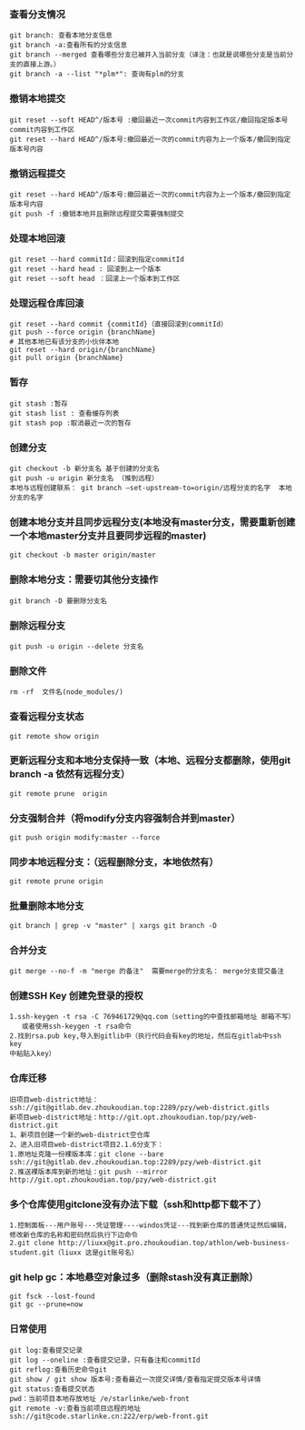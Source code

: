 ### 查看分支情况
```
git branch: 查看本地分支信息
git branch -a:查看所有的分支信息
git branch --merged 查看哪些分支已被并入当前分支（译注：也就是说哪些分支是当前分支的直接上游。）
git branch -a --list "*plm*": 查询有plm的分支
```
### 撤销本地提交
```
git reset --soft HEAD^/版本号 :撤回最近一次commit内容到工作区/撤回指定版本号commit内容到工作区
git reset --hard HEAD^/版本号:撤回最近一次的commit内容为上一个版本/撤回到指定版本号内容
```
### 撤销远程提交
```
git reset --hard HEAD^/版本号:撤回最近一次的commit内容为上一个版本/撤回到指定版本号内容
git push -f :撤销本地并且删除远程提交需要强制提交
```
### 处理本地回滚
```
git reset --hard commitId：回滚到指定commitId
git reset --hard head : 回滚到上一个版本
git reset --soft head ：回滚上一个版本到工作区
```
### 处理远程仓库回滚
```
git reset --hard commit {commitId}（直接回滚到commitId）
git push --force origin {branchName}
# 其他本地已有该分支的小伙伴本地
git reset --hard origin/{branchName}
git pull origin {branchName}
```
### 暂存
```
git stash :暂存
git stash list : 查看缓存列表
git stash pop :取消最近一次的暂存
```
### 创建分支
```
git checkout -b 新分支名 基于创建的分支名
git push -u origin 新分支名 （推到远程）
本地与远程创建联系： git branch –set-upstream-to=origin/远程分支的名字  本地分支的名字
```
### 创建本地分支并且同步远程分支(本地没有master分支，需要重新创建一个本地master分支并且要同步远程的master)
```
git checkout -b master origin/master
```
### 删除本地分支：需要切其他分支操作
```
git branch -D 要删除分支名
```
### 删除远程分支
```
git push -u origin --delete 分支名
```
### 删除文件
```
rm -rf  文件名(node_modules/)
```
### 查看远程分支状态
```
git remote show origin
```

### 更新远程分支和本地分支保持一致（本地、远程分支都删除，使用git branch -a 依然有远程分支）
```
git remote prune  origin
```

### 分支强制合并（将modify分支内容强制合并到master）
```
git push origin modify:master --force
```
### 同步本地远程分支：（远程删除分支，本地依然有）
```
git remote prune origin
```
### 批量删除本地分支
```
git branch | grep -v "master" | xargs git branch -D
```
### 合并分支
```
git merge --no-f -m "merge 的备注"  需要merge的分支名： merge分支提交备注
```
### 创建SSH Key 创建免登录的授权
```
1.ssh-keygen -t rsa -C 769461729@qq.com（setting的中查找邮箱地址 邮箱不写）
   或者使用ssh-keygen -t rsa命令
2.找到rsa.pub key,导入到gitlib中（执行代码会有key的地址，然后在gitlab中ssh key
中粘贴入key）
```
### 仓库迁移
```
旧项目web-district地址： ssh://git@gitlab.dev.zhoukoudian.top:2289/pzy/web-district.gitls
新项目web-district地址：http://git.opt.zhoukoudian.top/pzy/web-district.git
1、新项目创建一个新的web-district空仓库
2、进入旧项目web-district项目2.1.6分支下：
1.原地址克隆一份裸版本库：git clone --bare ssh://git@gitlab.dev.zhoukoudian.top:2289/pzy/web-district.git 
2.推送裸版本库到新的地址：git push --mirror http://git.opt.zhoukoudian.top/pzy/web-district.git
```
### 多个仓库使用gitclone没有办法下载（ssh和http都下载不了）
```
1.控制面板---用户账号---凭证管理----windos凭证---找到新仓库的普通凭证然后编辑，修改新仓库的名称和密码然后执行下边命令
2.git clone http://liuxx@git.pro.zhoukoudian.top/athlon/web-business-student.git（liuxx 这是git账号名）
```
### git help gc：本地悬空对象过多（删除stash没有真正删除）
```
git fsck --lost-found
git gc --prune=now
```
### 日常使用
```
git log:查看提交记录
git log --oneline :查看提交记录，只有备注和commitId
git reflog:查看历史命令git 
git show / git show 版本号:查看最近一次提交详情/查看指定提交版本号详情
git status:查看提交状态
pwd：当前项目本地存放地址 /e/starlinke/web-front
git remote -v:查看当前项目远程的地址 ssh://git@code.starlinke.cn:222/erp/web-front.git 
```